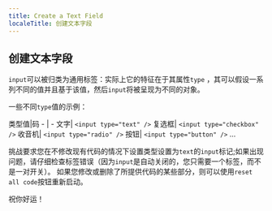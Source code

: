 ```yaml
---
title: Create a Text Field
localeTitle: 创建文本字段
---
```

## 创建文本字段

`input`可以被归类为通用标签：实际上它的特征在于其属性`type` ，其可以假设一系列不同的值并且基于该值，然后`input`将被呈现为不同的对象。

一些不同`type`值的示例：

类型值|码 - | - 文字| `<input type="text" />` 复选框| `<input type="checkbox" />` 收音机| `<input type="radio" />` 按钮| `<input type="button" />` ...

挑战要求您在不修改现有代码的情况下设置类型设置为`text`的`input`标记;如果出现问题，请仔细检查标签错误（因为`input`是自动关闭的，您只需要一个标签，而不是一对开关）。 如果您修改或删除了所提供代码的某些部分，则可以使用`reset all code`按钮重新启动。

祝你好运！